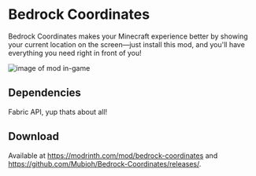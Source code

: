 # Bedrock Coordinates

Bedrock Coordinates makes your Minecraft experience better by showing your current location on the screen—just install this mod, and you'll have everything you need right in front of you!

![image of mod in-game](https://cdn.modrinth.com/data/kWN8VKQl/images/de9b96f1db41417f030f7ec032e82517bc680a99.png)

## Dependencies

Fabric API, yup thats about all!

## Download

Available at https://modrinth.com/mod/bedrock-coordinates and https://github.com/Mubioh/Bedrock-Coordinates/releases/.
